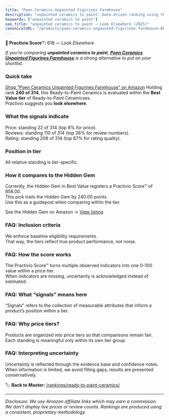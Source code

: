 ```yaml
---
title: "Poen Ceramics Unpainted Figurines Farmhouse"
description: "unpainted ceramics to paint: Data-driven ranking using the Practivio Score™. Positioned by quality, value, demand, findability, momentum."
keywords: ["unpainted ceramics to paint"]
seo_title: "unpainted ceramics to paint — Look Elsewhere (2025)"
canonicalURL: "/products/poen-ceramics-unpainted-figurines-farmhouse-B0CQCD1XTW/"
---
```


**🚫 Practivio Score™:** 618 — _Look Elsewhere_


*If you're comparing **unpainted ceramics to paint**, **[Poen Ceramics Unpainted Figurines Farmhouse](https://www.amazon.com/dp/B0CQCD1XTW?tag=practivio-20)** is a strong alternative to put on your shortlist.*
### Quick take
[Shop “Poen Ceramics Unpainted Figurines Farmhouse” on Amazon](https://www.amazon.com/dp/B0CQCD1XTW?tag=practivio-20)
Holding rank **240 of 314**, this Ready-to-Paint Ceramics is evaluated within the **Best Value tier** of Ready-to-Paint Ceramicses.  
Practivio suggests you **look elsewhere**.

### What the signals indicate
Price: standing 22 of 314 (top 8% for price).  
Reviews: standing 110 of 314 (top 36% for review numbers).  
Rating: standing 208 of 314 (top 67% for rating quality).  

### Position in tier
All relative standing is tier-specific.

### How it compares to the Hidden Gem
Currently, the Hidden Gem in Best Value registers a Practivio Score™ of 858.00.  
This pick trails the Hidden Gem by 240.00 points.  
Use this as a guidepost when comparing within the tier.  

See the Hidden Gem on Amazon → [View listing](https://www.amazon.com/dp/B075L8LCTG?tag=practivio-20)

### FAQ: Inclusion criteria
We enforce baseline eligibility requirements.  
That way, the tiers reflect true product performance, not noise.

### FAQ: How the score works
The Practivio Score™ turns multiple observed indicators into one 0–100 value within a price tier.  
When indicators are missing, uncertainty is acknowledged instead of estimated.

### FAQ: What “signals” means here
“Signals” refers to the collection of measurable attributes that inform a product’s position within a tier.

### FAQ: Why price tiers?
Products are organized into price tiers so that comparisons remain fair.  
Each standing is meaningful only within its own tier group.

### FAQ: Interpreting uncertainty
Uncertainty is reflected through the evidence base and confidence notes.  
When information is limited, we avoid filling gaps; results are presented conservatively.


🏷️ **Back to Master:** [/rankings/ready-to-paint-ceramics/](/rankings/ready-to-paint-ceramics/)

---
_Disclosure: We use Amazon affiliate links which may earn a commission. We don’t display live prices or review counts. Rankings are produced using a consistent, proprietary methodology._
